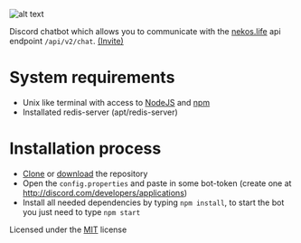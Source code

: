 ![alt text](https://fontmeme.com/permalink/181230/da2c0410a197f2e3f4d1b2657b45e30c.png "NekosChat")

Discord chatbot which allows you to communicate with the [nekos.life](https://nekos.life) api endpoint `/api/v2/chat`. [(Invite)](https://discordapp.com/oauth2/authorize?client_id=528931005462085632&scope=bot&permissions=18432)

# System requirements
  - Unix like terminal with access to [NodeJS](http://nodejs.org) and [npm](http://npmjs.org)
  - Installated redis-server (apt/redis-server)

# Installation process
  - [Clone](https://help.github.com/articles/cloning-a-repository/) or [download](https://github.com/syntax-yt/NekosChat/archive/master.zip) the repository
  - Open the `config.properties` and paste in some bot-token (create one at http://discord.com/developers/applications)
  - Install all needed dependencies by typing `npm install`, to start the bot you just need to type `npm start`

Licensed under the [MIT](https://github.com/syntax-yt/NekosChat/blob/master/LICENSE) license
